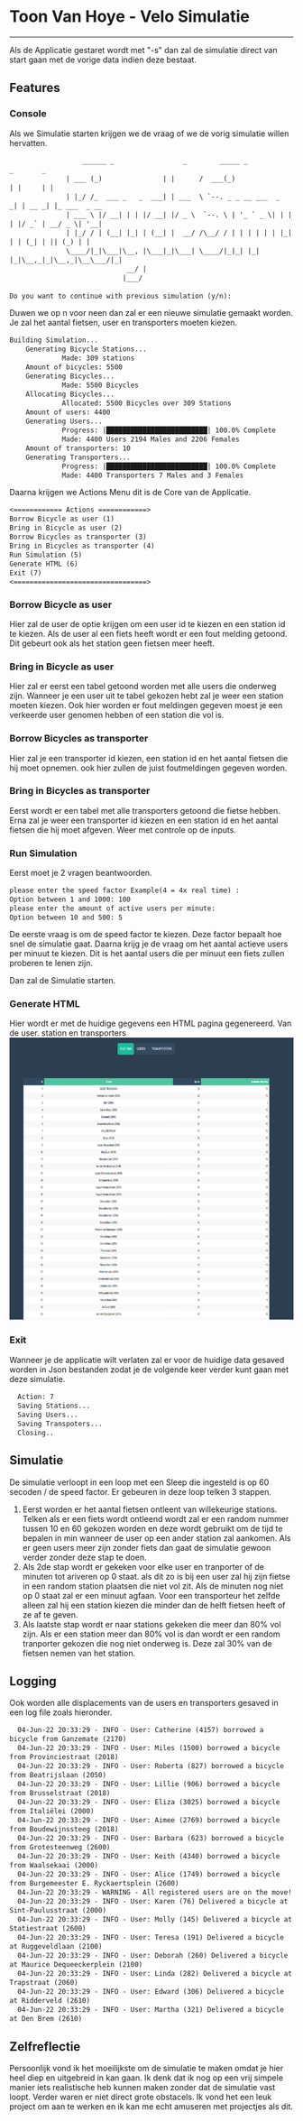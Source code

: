 # Toon Van Hoye - Velo Simulatie

***

Als de Applicatie gestaret wordt met "-s" dan zal de simulatie direct van start gaan met de vorige data indien deze bestaat.

## Features

### Console

Als we Simulatie starten krijgen we de vraag of we de vorig simulatie willen hervatten.

                      ______ _                 _        _____ _                 _       _
                  | ___ (_)               | |      /  ___(_)               | |     | |
                  | |_/ /_  ___ _   _  ___| | ___  \ `--. _ _ __ ___  _   _| | __ _| |_ ___  _ __ 
                  | ___ \ |/ __| | | |/ __| |/ _ \  `--. \ | '_ ` _ \| | | | |/ _` | __/ _ \| '__|
                  | |_/ / | (__| |_| | (__| |  __/ /\__/ / | | | | | | |_| | | (_| | || (_) | |   
                  \____/|_|\___|\__, |\___|_|\___| \____/|_|_| |_| |_|\__,_|_|\__,_|\__\___/|_|   
                                 __/ |
                                |___/     

    Do you want to continue with previous simulation (y/n): 

Duwen we op n voor neen dan zal er een nieuwe simulatie gemaakt worden.
Je zal het aantal fietsen, user en transporters moeten kiezen.

    Building Simulation...
        Generating Bicycle Stations...
                 Made: 309 stations
        Amount of bicycles: 5500
        Generating Bicycles...
                 Made: 5500 Bicycles
        Allocating Bicycles...
                 Allocated: 5500 Bicycles over 309 Stations
        Amount of users: 4400
        Generating Users...
                 Progress: |█████████████████████████| 100.0% Complete
                 Made: 4400 Users 2194 Males and 2206 Females
        Amount of transporters: 10
        Generating Transporters...
                 Progress: |█████████████████████████| 100.0% Complete
                 Made: 4400 Transporters 7 Males and 3 Females

Daarna krijgen we Actions Menu dit is de Core van de Applicatie.

    <============ Actions ============>
    Borrow Bicycle as user (1)
    Bring in Bicycle as user (2)
    Borrow Bicycles as transporter (3)
    Bring in Bicycles as transporter (4)
    Run Simulation (5)
    Generate HTML (6)
    Exit (7)
    <=================================>

### Borrow Bicycle as user

Hier zal de user de optie krijgen om een user id te kiezen en een station id te kiezen.
Als de user al een fiets heeft wordt er een fout melding getoond. Dit gebeurt ook als het station geen fietsen meer
heeft.

### Bring in Bicycle as user

Hier zal er eerst een tabel getoond worden met alle users die onderweg zijn.
Wanneer je een user uit te tabel gekozen hebt zal je weer een station moeten kiezen.
Ook hier worden er fout meldingen gegeven moest je een verkeerde user genomen hebben of een station die vol is.

### Borrow Bicycles as transporter

Hier zal je een transporter id kiezen, een station id en het aantal fietsen die hij moet opnemen.
ook hier zullen de juist foutmeldingen gegeven worden.

### Bring in Bicycles as transporter

Eerst wordt er een tabel met alle transporters getoond die fietse hebben.
Erna zal je weer een transporter id kiezen en een station id en het aantal fietsen die hij moet afgeven.
Weer met controle op de inputs.

### Run Simulation

Eerst moet je 2 vragen beantwoorden.

    please enter the speed factor Example(4 = 4x real time) :
    Option between 1 and 1000: 100
    please enter the amount of active users per minute:
    Option between 10 and 500: 5

De eerste vraag is om de speed factor te kiezen. Deze factor bepaalt hoe snel de simulatie gaat.
Daarna krijg je de vraag om het aantal actieve users per minuut te kiezen.
Dit is het aantal users die per minuut een fiets zullen proberen te lenen zijn.

Dan zal de Simulatie starten.

### Generate HTML

Hier wordt er met de huidige gegevens een HTML pagina gegenereerd. Van de user. station en transporters
<img alt="img.png" height="500" src="img.png" width="800"/>

### Exit

Wanneer je de applicatie wilt verlaten zal er voor de huidige data gesaved worden in
Json bestanden zodat je de volgende keer verder kunt gaan met deze simulatie.

      Action: 7
      Saving Stations...
      Saving Users...
      Saving Transpoters...
      Closing..

## Simulatie

De simulatie verloopt in een loop met een Sleep die ingesteld
is op 60 secoden / de speed factor. Er gebeuren in deze loop telken 3 stappen.

1. Eerst worden er het aantal fietsen ontleent van willekeurige stations.
   Telken als er een fiets wordt ontleend wordt zal er een random nummer tussen 10 en 60 gekozen worden
   en deze wordt gebruikt om de tijd te bepalen in min wanneer de user op een ander station zal aankomen.
   Als er geen users meer zijn zonder fiets dan gaat de simulatie gewoon verder zonder deze stap te doen.
2. Als 2de stap wordt er gekeken voor elke user en tranporter of de minuten tot ariveren op 0 staat. als dit zo is bij
   een user
   zal hij zijn fietse in een random station plaatsen die niet vol zit. Als de minuten nog niet op 0 staat zal er een
   minuut agfaan.
   Voor een transporteur het zelfde alleen zal hij een station kiezen die minder dan de helft fietsen heeft of ze af te
   geven.
3. Als laatste stap wordt er naar stations gekeken die meer dan 80% vol zijn. Als er een station meer dan 80% vol is dan
   wordt er een random tranporter gekozen die nog niet onderweg is. Deze zal 30% van de fietsen nemen van het station.


## Logging

   Ook worden alle displacements van de users en transporters gesaved in een log file zoals hieronder.

      04-Jun-22 20:33:29 - INFO - User: Catherine (4157) borrowed a bicycle from Ganzemate (2170)
      04-Jun-22 20:33:29 - INFO - User: Miles (1500) borrowed a bicycle from Provinciestraat (2018)
      04-Jun-22 20:33:29 - INFO - User: Roberta (827) borrowed a bicycle from Beatrijslaan (2050)
      04-Jun-22 20:33:29 - INFO - User: Lillie (906) borrowed a bicycle from Brusselstraat (2018)
      04-Jun-22 20:33:29 - INFO - User: Eliza (3025) borrowed a bicycle from Italiëlei (2000)
      04-Jun-22 20:33:29 - INFO - User: Aimee (2769) borrowed a bicycle from Boudewijnssteeg (2018)
      04-Jun-22 20:33:29 - INFO - User: Barbara (623) borrowed a bicycle from Grotesteenweg (2600)
      04-Jun-22 20:33:29 - INFO - User: Keith (4340) borrowed a bicycle from Waalsekaai (2000)
      04-Jun-22 20:33:29 - INFO - User: Alice (1749) borrowed a bicycle from Burgemeester E. Ryckaertsplein (2600)
      04-Jun-22 20:33:29 - WARNING - All registered users are on the move!
      04-Jun-22 20:33:29 - INFO - User: Karen (76) Delivered a bicycle at Sint-Paulusstraat (2000)
      04-Jun-22 20:33:29 - INFO - User: Molly (145) Delivered a bicycle at Statiestraat (2600)
      04-Jun-22 20:33:29 - INFO - User: Teresa (191) Delivered a bicycle at Ruggeveldlaan (2100)
      04-Jun-22 20:33:29 - INFO - User: Deborah (260) Delivered a bicycle at Maurice Dequeeckerplein (2100)
      04-Jun-22 20:33:29 - INFO - User: Linda (282) Delivered a bicycle at Trapstraat (2060)
      04-Jun-22 20:33:29 - INFO - User: Edward (306) Delivered a bicycle at Ridderveld (2610)
      04-Jun-22 20:33:29 - INFO - User: Martha (321) Delivered a bicycle at Den Brem (2610)

## Zelfreflectie
   Persoonlijk vond ik het moeilijkste om de simulatie te maken omdat je hier heel diep en uitgebreid in kan gaan.
   Ik denk dat ik nog op een vrij simpele manier iets realistische heb kunnen maken zonder dat de simulatie vast loopt.
   Verder waren er niet direct grote obstacels. Ik vond het een leuk project om aan te werken en ik kan me echt amuseren met projectjes als dit.











   

